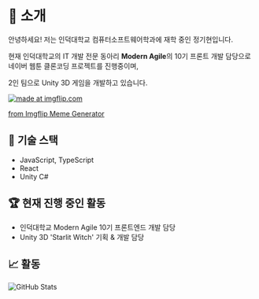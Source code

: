 # 👋 소개

안녕하세요! 저는 인덕대학교 컴퓨터소프트웨어학과에 재학 중인 정기현입니다.

현재 인덕대학교의 IT 개발 전문 동아리 **Modern Agile**의 10기 프론트 개발 담당으로 네이버 웹툰 클론코딩 프로젝트를 진행중이며,

2인 팀으로 Unity 3D 게임을 개발하고 있습니다.

<a href="https://imgflip.com/i/a0q15h"><img src="https://i.imgflip.com/a0q15h.jpg" title="made at imgflip.com"/></a><div><a href="https://imgflip.com/memegenerator">from Imgflip Meme Generator</a></div>

## 🌟 기술 스택
- JavaScript, TypeScript
- React
- Unity C#

## 🏆 현재 진행 중인 활동
- 인덕대학교 Modern Agile 10기 프론트엔드 개발 담당
- Unity 3D 'Starlit Witch' 기획 & 개발 담당

## 📈 활동
![GitHub Stats](https://github-readme-stats.vercel.app/api?username=electrohyun&show_icons=true&theme=tokyonight)

